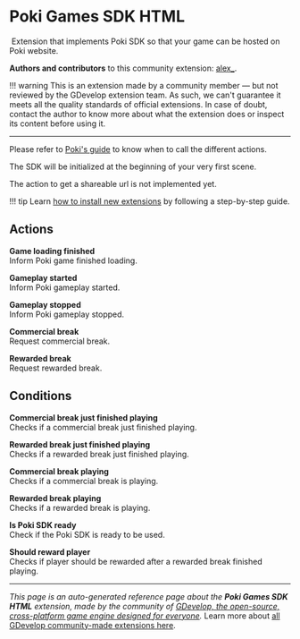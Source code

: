 # Poki Games SDK HTML

<img src="" class="extension-icon"></img>
Extension that implements Poki SDK so that your game can be hosted on Poki website.

**Authors and contributors** to this community extension: [alex_](https://gd.games/alex_).

!!! warning
    This is an extension made by a community member — but not reviewed
    by the GDevelop extension team. As such, we can't guarantee it
    meets all the quality standards of official extensions. In case of
    doubt, contact the author to know more about what the extension
    does or inspect its content before using it.

---

Please refer to [Poki's guide](https://sdk.poki.com/sdk-documentation.html) to know when to call the different actions.

The SDK will be initialized at the beginning of your very first scene.

The action to get a shareable url is not implemented yet.

!!! tip
    Learn [how to install new extensions](/gdevelop5/extensions/search) by following a step-by-step guide.

## Actions

**Game loading finished**  
Inform Poki game finished loading.

**Gameplay started**  
Inform Poki gameplay started.

**Gameplay stopped**  
Inform Poki gameplay stopped.

**Commercial break**  
Request commercial break.

**Rewarded break**  
Request rewarded break.

## Conditions

**Commercial break just finished playing**  
Checks if a commercial break just finished playing.

**Rewarded break just finished playing**  
Checks if a rewarded break just finished playing.

**Commercial break playing**  
Checks if a commercial break is playing.

**Rewarded break playing**  
Checks if a rewarded break is playing.

**Is Poki SDK ready**  
Check if the Poki SDK is ready to be used.

**Should reward player**  
Checks if player should be rewarded after a rewarded break finished playing.



---

*This page is an auto-generated reference page about the **Poki Games SDK HTML** extension, made by the community of [GDevelop, the open-source, cross-platform game engine designed for everyone](https://gdevelop.io/).* Learn more about [all GDevelop community-made extensions here](/gdevelop5/extensions).